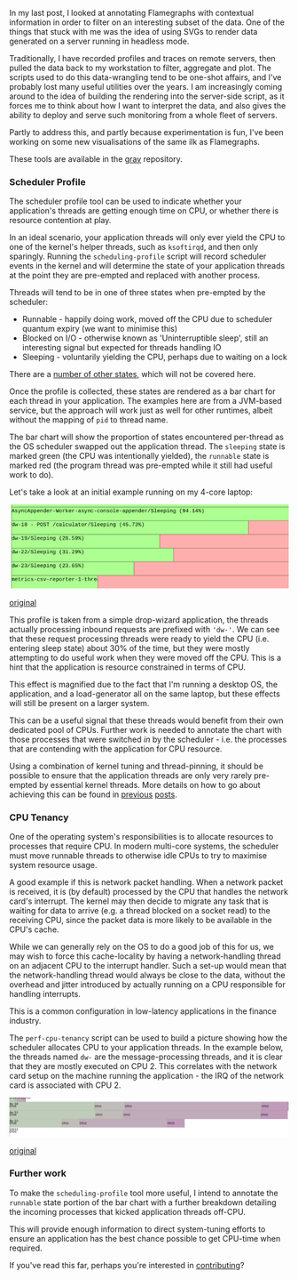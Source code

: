 In my last post, I looked at annotating Flamegraphs with contextual information in order to
filter on an interesting subset of the data. One of the things that stuck with me
was the idea of using SVGs to render data generated on a server running in headless mode.

Traditionally, I have recorded profiles and traces on remote servers, then pulled the data
back to my workstation to filter, aggregate and plot. The scripts used to do this data-wrangling
tend to be one-shot affairs, and I've probably lost many useful utilities over the years. I
am increasingly coming around to the idea of building the rendering into the server-side script, as it forces me to 
think about how I want to interpret the data, and also gives the ability to deploy and serve
such monitoring from a whole fleet of servers.

Partly to address this, and partly because experimentation is fun, I've been working on some
new visualisations of the same ilk as Flamegraphs. 


These tools are available in the [grav](https://github.com/epickrram/grav) repository.


### Scheduler Profile

The scheduler profile tool can be used to indicate whether your application's threads are
getting enough time on CPU, or whether there is resource contention at play.

In an ideal scenario, your application threads will only ever yield the CPU to one of the 
kernel's helper threads, such as `ksoftirqd`, and then only sparingly. Running the 
`scheduling-profile` script will record scheduler events in the kernel and will determine
the state of your application threads at the point they are pre-empted and replaced with
another process.

Threads will tend to be in one of three states when pre-empted by the scheduler:

   * Runnable - happily doing work, moved off the CPU due to scheduler quantum expiry (we want to minimise this)
   * Blocked on I/O - otherwise known as 'Uninterruptible sleep', still an interesting signal but expected for threads handling IO
   * Sleeping - voluntarily yielding the CPU, perhaps due to waiting on a lock

There are a [number of other states](http://lxr.free-electrons.com/source/include/linux/sched.h?v=4.4#L207), 
which will not be covered here.

Once the profile is collected, these states are rendered as a bar chart for each thread in your application.
The examples here are from a JVM-based service, but the approach will work just as well for other runtimes,
albeit without the mapping of `pid` to thread name.

The bar chart will show the proportion of states encountered per-thread as the OS scheduler swapped out the 
application thread. The `sleeping` state is marked green (the CPU was intentionally yielded), the `runnable` state is
marked red (the program thread was pre-empted while it still had useful work to do).

Let's take a look at an initial example running on my 4-core laptop:

![Scheduling profile](https://raw.githubusercontent.com/epickrram/blog-images/master/2017_05/scheduler-profile-fragment.png)

[original](https://github.com/epickrram/blog-images/blob/master/2017_05/scheduler-profile-initial.svg)

This profile is taken from a simple drop-wizard application, the threads actually processing inbound requests are prefixed with `'dw-'`.
We can see that these request processing threads were ready to yield the CPU (i.e. entering sleep state) about 30% of the time, but 
they were mostly attempting to do useful work when they were moved off the CPU. This is a hint that the application is
resource constrained in terms of CPU.

This effect is magnified due to the fact that I'm running a desktop OS, the application, and a load-generator all on the same
laptop, but these effects will still be present on a larger system. 

This can be a useful signal that these threads would benefit from their own dedicated pool of CPUs. Further work is needed
to annotate the chart with those processes that were switched _in_ by the scheduler - i.e. the processes that are 
contending with the application for CPU resource.

Using a combination of kernel tuning and thread-pinning, it should be possible to ensure that the application 
threads are only very rarely pre-empted by essential kernel threads. More details on how to go about achieving 
this can be found in [previous](http://epickrram.blogspot.co.uk/2015/09/reducing-system-jitter.html) 
[posts](http://epickrram.blogspot.co.uk/2015/11/reducing-system-jitter-part-2.html).

### CPU Tenancy

One of the operating system's responsibilities is to allocate resources to processes that require CPU.
In modern multi-core systems, the scheduler must move runnable threads to otherwise idle CPUs to try
to maximise system resource usage.

A good example if this is network packet handling. When a network packet is received, it is (by default) 
processed by the CPU that handles the network card's interrupt. The kernel may then decide to migrate any
task that is waiting for data to arrive (e.g. a thread blocked on a socket read) to the receiving CPU,
since the packet data is more likely to be available in the CPU's cache.

While we can generally rely on the OS to do a good job of this for us, we may wish to force this cache-locality
by having a network-handling thread on an adjacent CPU to the interrupt handler.
Such a set-up would mean that the network-handling thread would always be close to the data, without the
overhead and jitter introduced by actually running on a CPU responsible for handling interrupts.

This is a common configuration in low-latency applications in the finance industry.

The `perf-cpu-tenancy` script can be used to build a picture showing how the scheduler allocates CPU to your 
application threads. In the example below, the threads named `dw-` are the message-processing threads, and
it is clear that they are mostly executed on CPU 2. This correlates with the network card setup on the 
machine running the application - the IRQ of the network card is associated with CPU 2.


![CPU tenancy by thread](https://raw.githubusercontent.com/epickrram/blog-images/master/2017_05/thread_irq_locality.png)

[original](https://github.com/epickrram/blog-images/blob/master/2017_05/cpu-tenancy-17676.svg)

### Further work

To make the `scheduling-profile` tool more useful, I intend to annotate the `runnable` state portion of the bar
chart with a further breakdown detailing the incoming processes that kicked application threads off-CPU.

This will provide enough information to direct system-tuning efforts to ensure an application has the
best chance possible to get CPU-time when required.

If you've read this far, perhaps you're interested in [contributing](https://github.com/epickrram/grav)?
